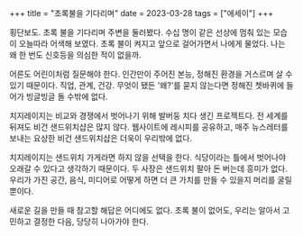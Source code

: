 +++
title = "초록불을 기다리며"
date = 2023-03-28
tags = ["에세이"]
+++

횡단보도. 초록 불을 기다리며 주변을 둘러봤다. 수십 명이 같은 선상에 멈춰 있는 모습이 오늘따라 어색해 보였다. 초록 불이 켜지고 앞으로 걸어가면서 나에게 물었다. 나는 왜 한 번도 신호등을 의심한 적이 없을까.

어른도 어린이처럼 질문해야 한다. 인간만이 주어진 본능, 정해진 환경을 거스르며 살 수 있기 때문이다. 직업, 관계, 건강. 무엇이 됐든 '왜?'를 묻지 않는다면 정해진 쳇바퀴에 들어가 빙글빙글 돌 수밖에 없다.

치지레이지는 비교와 경쟁에서 벗어나기 위해 발버둥 치다 생긴 프로젝트다. 전 세계를 뒤져도 비건 샌드위치샵은 많지 않다. 웹사이트에 레시피를 공유하고, 매주 뉴스레터를 보내는 요상한 비건 샌드위치샵은 더욱이 우리밖에 없다.

치지레이지는 샌드위치 가게라면 하지 않을 선택을 한다. 식당이라는 틀에서 벗어나야 오래갈 수 있다고 생각하기 때문이다. 두 사장은 샌드위치 팔아 돈 버는데 흥미가 없다. 우리가 가진 공간, 음식, 미디어로 어떻게 하면 더 큰 가치를 만들 수 있을지 머리를 굴릴 뿐이다.

새로운 길을 만들 때 참고할 해답은 어디에도 없다. 초록 불이 없어도, 우리는 알아서 고민하고 결정한 다음, 당당히 나아가야 한다.